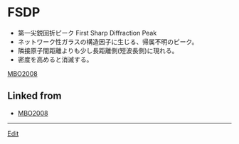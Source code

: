 # FSDP


* 第一尖鋭回折ピーク First Sharp Diffraction Peak
* ネットワーク性ガラスの構造因子に生じる、帰属不明のピーク。
* 隣接原子間距離よりも少し長距離側(短波長側)に現れる。
* 密度を高めると消滅する。



[MBO2008](MBO2008.md)



## Linked from

* [MBO2008](MBO2008.md)


----
[Edit](https://github.com/vitroid/vitroid.github.io/edit/master/MD/FSDP.md)
